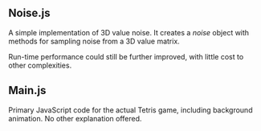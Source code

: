 ## Noise.js

A simple implementation of 3D value noise. It creates a *noise* object with methods for sampling noise from a 3D value matrix.

Run-time performance could still be further improved, with little cost to other complexities.

## Main.js

Primary JavaScript code for the actual Tetris game, including background animation. No other explanation offered.
